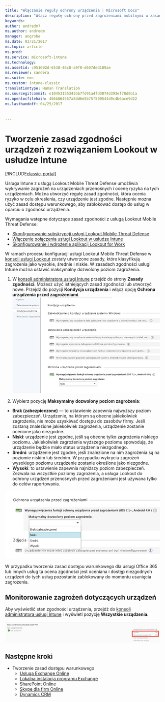 ```yaml
---
title: "Włączanie reguły ochrony urządzenia | Microsoft Docs"
description: "Włącz regułę ochrony przed zagrożeniami mobilnymi w zasadach zgodności urządzenia."
keywords: 
author: andredm7
ms.author: andredm
manager: angrobe
ms.date: 03/21/2017
ms.topic: article
ms.prod: 
ms.service: microsoft-intune
ms.technology: 
ms.assetid: c951692d-6538-46c0-a9f0-d607ded189ae
ms.reviewer: sandera
ms.suite: ems
ms.custom: intune-classic
translationtype: Human Translation
ms.sourcegitcommit: e10453155343bb7fd91a4fd3874d393ef78d0b1a
ms.openlocfilehash: 406b864557a8dd6e5b75f599544d9c4b6ace9d22
ms.lasthandoff: 04/25/2017


---
```


# <a name="create-lookout-device-compliance-policy-in-intune"></a>Tworzenie zasad zgodności urządzeń z rozwiązaniem Lookout w usłudze Intune

[!INCLUDE[classic-portal](../includes/classic-portal.md)]

Usługa Intune z usługą Lookout Mobile Threat Defense umożliwia wykrywanie zagrożeń na urządzeniach przenośnych i ocenę ryzyka na tych urządzeniach. Można utworzyć regułę zasad zgodności, która ocenia ryzyko w celu określenia, czy urządzenie jest zgodne. Następnie można użyć zasad dostępu warunkowego, aby zablokować dostęp do usług w oparciu o zgodność urządzenia.

Wymagania wstępne dotyczące zasad zgodności z usługą Lookout Mobile Threat Defense:

- [Skonfigurowanie subskrypcji usługi Lookout Mobile Threat Defense](set-up-your-subscription-with-lookout-mtp.md)
- [Włączenie połączenia usługi Lookout w usłudze Intune](enable-lookout-mtp-connection-in-intune.md)
- [Skonfigurowanie i wdrożenie aplikacji Lookout for Work](configure-and-deploy-lookout-for-work-apps.md)

W ramach procesu konfiguracji usługi Lookout Mobile Threat Defense w [konsoli usługi Lookout](https://aad.lookout.com) zostały utworzone zasady, które klasyfikują zagrożenia jako wysokie, średnie i niskie. W zasadach zgodności usługi Intune można ustawić maksymalny dozwolony poziom zagrożenia.

1. W [konsoli administratora usługi Intune](https://manage.microsoft.com) przejdź do strony **Zasady zgodności**. Możesz użyć istniejących zasad zgodności lub utworzyć nowe. Przejdź do pozycji **Kondycja urządzenia** i włącz opcję **Ochrona urządzenia przed zagrożeniami**.
  ![zrzut ekranu przedstawiający ustawienie reguły ochrony urządzenia przed zagrożeniami w ](../media/mtp/mtp-compliance-policy-rule.png)

2. Wybierz pozycję **Maksymalny dozwolony poziom zagrożenia**:
  * **Brak (zabezpieczone)** — to ustawienie zapewnia najwyższy poziom zabezpieczeń.  Urządzenie, na którym są obecne jakiekolwiek zagrożenia, nie może uzyskiwać dostępu do zasobów firmy.  Jeśli zostaną znalezione jakiekolwiek zagrożenia, urządzenie zostanie ocenione jako niezgodne.  
  * **Niski**: urządzenie jest zgodne, jeśli są obecne tylko zagrożenia niskiego poziomu. Jakiekolwiek zagrożenia wyższego poziomu spowodują, że urządzenie będzie miało status urządzenia niezgodnego.
  * **Średni**: urządzenie jest zgodne, jeśli znalezione na nim zagrożenia są na poziomie niskim lub średnim. W przypadku wykrycia zagrożeń wysokiego poziomu urządzenie zostanie określone jako niezgodne.
  * **Wysoki**: to ustawienie zapewnia najniższy poziom zabezpieczeń. Zezwala na wszystkie poziomy zagrożenia, a usługa Lookout do ochrony urządzeń przenośnych przed zagrożeniami jest używana tylko do celów raportowania.

![zrzut ekranu przedstawiający opcję poziomu zagrożeń dla ustawienia reguły ochrony urządzeń przed zagrożeniami](../media/mtp/mtp-compliance-policy-setting.png)

W przypadku tworzenia zasad dostępu warunkowego dla usługi Office 365 lub innych usług ta ocena zgodności jest oceniana i dostęp niezgodnych urządzeń do tych usług pozostanie zablokowany do momentu usunięcia zagrożenia.

## <a name="monitor-device-threats"></a>Monitorowanie zagrożeń dotyczących urządzeń
Aby wyświetlić stan zgodności urządzenia, przejdź do [konsoli administratora usługi Intune](https://manage.microsoft.com) i wyświetl pozycję **Wszystkie urządzenia**.

![zrzut ekranu przedstawiający stronę urządzeń w konsoli administracyjnej usługi Intune z wyświetlonym stanem zgodności urządzenia](../media/mtp/mtp-device-status-intune-console.png)

## <a name="next-steps"></a>Następne kroki
* Tworzenie zasad dostępu warunkowego
  * [Usługa Exchange Online](restrict-access-to-exchange-online-with-microsoft-intune.md)
  * [Lokalna instalacja programu Exchange](restrict-access-to-exchange-onpremises-with-microsoft-intune.md)
  * [SharePoint Online](restrict-access-to-sharepoint-online-with-microsoft-intune.md)
  * [Skype dla firm Online](restrict-access-to-skype-for-business-online-with-microsoft-intune.md)
  * [Dynamics CRM](restrict-access-to-dynamics-crm-online-with-microsoft-intune.md)

